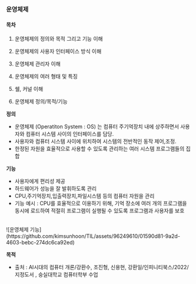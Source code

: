 ### 운영체제

#### 목차
1. 운영체제의 정의와 목적 그리고 기능 이해
2. 운영체제의 사용자 인터페이스 방식 이해
3. 운영체제 관리자 이해
4. 운영체제의 여러 형태 및 특징
5. 쉘, 커널 이해


1. 운영체제 정의/목적/기능

<strong> 정의 </strong>
- 운영체제 (Operatiton System : OS) 는 컴퓨터 주기억장치 내에 상주하면서 사용자와 컴퓨터 시스템 사이의 인터페이스를 담당.
- 사용자와 컴퓨터 시스템 사이에 위치하여 시스템의 전반적인 동작 제어,조정.
- 한정된 자원을 효율적으로 사용할 수 있도록 관리하는 여러 시스템 프로그램들의 집합
  
<strong> 기능 </strong>
- 사용자에게 편리성 제공
- 하드웨어가 성능을 잘 발휘하도록 관리
- CPU,주기억장치,입출력장치,파일시스템 등의 컴퓨터 자원을 관리
- 기능 예시 : CPU를 효율적으로 이용하기 위해, 기억 장소에 여러 개의 프로그램을 동시에 로드하여 적절히 프로그램이 실행될 수 있도록 프로그램과 사용자를 보호
<br>
![운영체제 기능](https://github.com/kimsunhoon/TIL/assets/96249610/01590d81-9a2d-4603-bebc-274dc6ca92ed)

<strong> 목적 </strong>


- 출처 : AI시대의 컴퓨터 개론/강환수, 조진형, 신용현, 강환일/인피니티북스/2022/지정도서 , 숭실대학교 컴퓨터학부 수업
